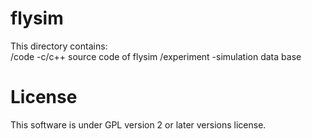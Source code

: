 # flysim
This directory contains:  
/code  -c/c++ source code of flysim
/experiment  -simulation data base

# License
This software is under GPL version 2 or later versions license.
